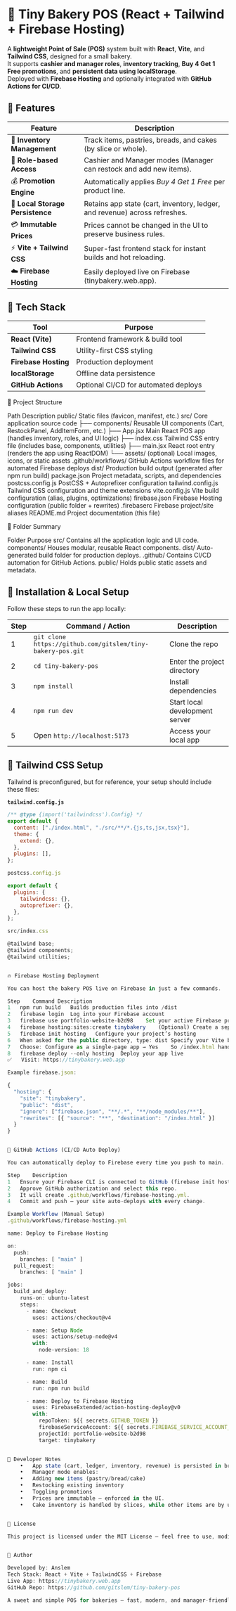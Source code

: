 # 🍰 Tiny Bakery POS (React + Tailwind + Firebase Hosting)

A **lightweight Point of Sale (POS)** system built with **React**, **Vite**, and **Tailwind CSS**, designed for a small bakery.  
It supports **cashier and manager roles**, **inventory tracking**, **Buy 4 Get 1 Free promotions**, and **persistent data using localStorage**.  
Deployed with **Firebase Hosting** and optionally integrated with **GitHub Actions for CI/CD**.


## 🚀 Features

| Feature | Description |
|----------|--------------|
| 🎂 **Inventory Management** | Track items, pastries, breads, and cakes (by slice or whole). |
| 💼 **Role-based Access** | Cashier and Manager modes (Manager can restock and add new items). |
| 💰 **Promotion Engine** | Automatically applies *Buy 4 Get 1 Free* per product line. |
| 💾 **Local Storage Persistence** | Retains app state (cart, inventory, ledger, and revenue) across refreshes. |
| 💳 **Immutable Prices** | Prices cannot be changed in the UI to preserve business rules. |
| ⚡ **Vite + Tailwind CSS** | Super-fast frontend stack for instant builds and hot reloading. |
| ☁️ **Firebase Hosting** | Easily deployed live on Firebase (tinybakery.web.app). |


## 🧩 Tech Stack

| Tool | Purpose |
|------|----------|
| **React (Vite)** | Frontend framework & build tool |
| **Tailwind CSS** | Utility-first CSS styling |
| **Firebase Hosting** | Production deployment |
| **localStorage** | Offline data persistence |
| **GitHub Actions** | Optional CI/CD for automated deploys |


🧱 Project Structure

Path	Description
public/	Static files (favicon, manifest, etc.)
src/	Core application source code
├── components/	Reusable UI components (Cart, RestockPanel, AddItemForm, etc.)
├── App.jsx	Main React POS app (handles inventory, roles, and UI logic)
├── index.css	Tailwind CSS entry file (includes base, components, utilities)
├── main.jsx	React root entry (renders the app using ReactDOM)
└── assets/ (optional)	Local images, icons, or static assets
.github/workflows/	GitHub Actions workflow files for automated Firebase deploys
dist/	Production build output (generated after npm run build)
package.json	Project metadata, scripts, and dependencies
postcss.config.js	PostCSS + Autoprefixer configuration
tailwind.config.js	Tailwind CSS configuration and theme extensions
vite.config.js	Vite build configuration (alias, plugins, optimizations)
firebase.json	Firebase Hosting configuration (public folder + rewrites)
.firebaserc	Firebase project/site aliases
README.md	Project documentation (this file)


🧭 Folder Summary

Folder	Purpose
src/	Contains all the application logic and UI code.
components/	Houses modular, reusable React components.
dist/	Auto-generated build folder for production deploys.
.github/	Contains CI/CD automation for GitHub Actions.
public/	Holds public static assets and metadata.


## 🧰 Installation & Local Setup

Follow these steps to run the app locally:

| Step | Command / Action | Description |
|------|------------------|-------------|
| 1 | `git clone https://github.com/gitslem/tiny-bakery-pos.git` | Clone the repo |
| 2 | `cd tiny-bakery-pos` | Enter the project directory |
| 3 | `npm install` | Install dependencies |
| 4 | `npm run dev` | Start local development server |
| 5 | Open `http://localhost:5173` | Access your local app |


## 🎨 Tailwind CSS Setup

Tailwind is preconfigured, but for reference, your setup should include these files:

**`tailwind.config.js`**
```js
/** @type {import('tailwindcss').Config} */
export default {
  content: ["./index.html", "./src/**/*.{js,ts,jsx,tsx}"],
  theme: {
    extend: {},
  },
  plugins: [],
};

postcss.config.js

export default {
  plugins: {
    tailwindcss: {},
    autoprefixer: {},
  },
};

src/index.css

@tailwind base;
@tailwind components;
@tailwind utilities;


🔥 Firebase Hosting Deployment

You can host the bakery POS live on Firebase in just a few commands.

Step	Command	Description
1	npm run build	Builds production files into /dist
2	firebase login	Log into your Firebase account
3	firebase use portfolio-website-b2d98	Set your active Firebase project
4	firebase hosting:sites:create tinybakery	(Optional) Create a separate Hosting site
5	firebase init hosting	Configure your project’s hosting
6	When asked for the public directory, type: dist	Specify your Vite build folder
7	Choose: Configure as a single-page app → Yes	So /index.html handles routing
8	firebase deploy --only hosting	Deploy your app live
✅	Visit: https://tinybakery.web.app

Example firebase.json:

{
  "hosting": {
    "site": "tinybakery",
    "public": "dist",
    "ignore": ["firebase.json", "**/.*", "**/node_modules/**"],
    "rewrites": [{ "source": "**", "destination": "/index.html" }]
  }
}


🤖 GitHub Actions (CI/CD Auto Deploy)

You can automatically deploy to Firebase every time you push to main.

Step	Description
1	Ensure your Firebase CLI is connected to GitHub (firebase init hosting:github).
2	Approve GitHub authorization and select this repo.
3	It will create .github/workflows/firebase-hosting.yml.
4	Commit and push — your site auto-deploys with every change.

Example Workflow (Manual Setup)
.github/workflows/firebase-hosting.yml

name: Deploy to Firebase Hosting

on:
  push:
    branches: [ "main" ]
  pull_request:
    branches: [ "main" ]

jobs:
  build_and_deploy:
    runs-on: ubuntu-latest
    steps:
      - name: Checkout
        uses: actions/checkout@v4

      - name: Setup Node
        uses: actions/setup-node@v4
        with:
          node-version: 18

      - name: Install
        run: npm ci

      - name: Build
        run: npm run build

      - name: Deploy to Firebase Hosting
        uses: FirebaseExtended/action-hosting-deploy@v0
        with:
          repoToken: ${{ secrets.GITHUB_TOKEN }}
          firebaseServiceAccount: ${{ secrets.FIREBASE_SERVICE_ACCOUNT_PORTFOLIO_WEBSITE_B2D98 }}
          projectId: portfolio-website-b2d98
          target: tinybakery


🧠 Developer Notes
	•	App state (cart, ledger, inventory, revenue) is persisted in browser localStorage under key tiny-bakery-pos-v2.
	•	Manager mode enables:
	•	Adding new items (pastry/bread/cake)
	•	Restocking existing inventory
	•	Toggling promotions
	•	Prices are immutable — enforced in the UI.
	•	Cake inventory is handled by slices, while other items are by units.


🧾 License

This project is licensed under the MIT License — feel free to use, modify, and deploy for educational or small business use.


💬 Author

Developed by: Anslem
Tech Stack: React + Vite + TailwindCSS + Firebase
Live App: https://tinybakery.web.app
GitHub Repo: https://github.com/gitslem/tiny-bakery-pos

A sweet and simple POS for bakeries — fast, modern, and manager-friendly.
